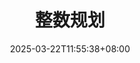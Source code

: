 ---
weight: 300
title: "整数规划"
description: ""
icon: "scatter_plot"
date: "2025-03-22T11:55:38+08:00"
lastmod: "2025-03-22T11:55:38+08:00"
draft: false
toc: true
---